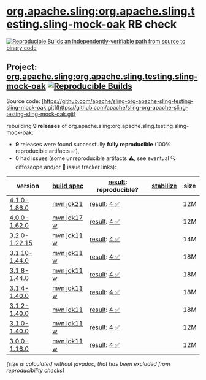 [org.apache.sling:org.apache.sling.testing.sling-mock-oak](https://central.sonatype.com/artifact/org.apache.sling/org.apache.sling.testing.sling-mock-oak/versions) RB check
=======

[![Reproducible Builds](https://reproducible-builds.org/images/logos/rb.svg) an independently-verifiable path from source to binary code](https://reproducible-builds.org/)

## Project: [org.apache.sling:org.apache.sling.testing.sling-mock-oak](https://central.sonatype.com/artifact/org.apache.sling/org.apache.sling.testing.sling-mock-oak/versions) [![Reproducible Builds](https://img.shields.io/endpoint?url=https://raw.githubusercontent.com/jvm-repo-rebuild/reproducible-central/master/content/org/apache/sling/org.apache.sling.testing.sling-mock-oak/badge.json)](https://github.com/jvm-repo-rebuild/reproducible-central/blob/master/content/org/apache/sling/org.apache.sling.testing.sling-mock-oak/README.md)

Source code: [https://github.com/apache/sling-org-apache-sling-testing-sling-mock-oak.git](https://github.com/apache/sling-org-apache-sling-testing-sling-mock-oak.git)

rebuilding **9 releases** of org.apache.sling:org.apache.sling.testing.sling-mock-oak:
- **9** releases were found successfully **fully reproducible** (100% reproducible artifacts :white_check_mark:),
- 0 had issues (some unreproducible artifacts :warning:, see eventual :mag: diffoscope and/or :memo: issue tracker links):

| version | [build spec](/BUILDSPEC.md) | [result](https://reproducible-builds.org/docs/jvm/): reproducible? | [stabilize](https://github.com/google/oss-rebuild/blob/main/cmd/stabilize/README.md) | size |
| -- | --------- | ------ | ------ | -- |
| [4.1.0-1.86.0](https://central.sonatype.com/artifact/org.apache.sling/org.apache.sling.testing.sling-mock-oak/4.1.0-1.86.0/pom) | [mvn jdk21](org.apache.sling.testing.sling-mock-oak-4.1.0-1.86.0.buildspec) | [result](org.apache.sling.testing.sling-mock-oak-4.1.0-1.86.0.buildinfo): [4 :white_check_mark: ](org.apache.sling.testing.sling-mock-oak-4.1.0-1.86.0.buildcompare) | | 12M |
| [4.0.0-1.62.0](https://central.sonatype.com/artifact/org.apache.sling/org.apache.sling.testing.sling-mock-oak/4.0.0-1.62.0/pom) | [mvn jdk17 w](org.apache.sling.testing.sling-mock-oak-4.0.0-1.62.0.buildspec) | [result](org.apache.sling.testing.sling-mock-oak-4.0.0-1.62.0.buildinfo): [4 :white_check_mark: ](org.apache.sling.testing.sling-mock-oak-4.0.0-1.62.0.buildcompare) | | 12M |
| [3.2.0-1.22.15](https://central.sonatype.com/artifact/org.apache.sling/org.apache.sling.testing.sling-mock-oak/3.2.0-1.22.15/pom) | [mvn jdk11 w](org.apache.sling.testing.sling-mock-oak-3.2.0-1.22.15.buildspec) | [result](org.apache.sling.testing.sling-mock-oak-3.2.0-1.22.15.buildinfo): [4 :white_check_mark: ](org.apache.sling.testing.sling-mock-oak-3.2.0-1.22.15.buildcompare) | | 14M |
| [3.1.10-1.44.0](https://central.sonatype.com/artifact/org.apache.sling/org.apache.sling.testing.sling-mock-oak/3.1.10-1.44.0/pom) | [mvn jdk11 w](org.apache.sling.testing.sling-mock-oak-3.1.10-1.44.0.buildspec) | [result](org.apache.sling.testing.sling-mock-oak-3.1.10-1.44.0.buildinfo): [4 :white_check_mark: ](org.apache.sling.testing.sling-mock-oak-3.1.10-1.44.0.buildcompare) | | 18M |
| [3.1.8-1.44.0](https://central.sonatype.com/artifact/org.apache.sling/org.apache.sling.testing.sling-mock-oak/3.1.8-1.44.0/pom) | [mvn jdk11 w](org.apache.sling.testing.sling-mock-oak-3.1.8-1.44.0.buildspec) | [result](org.apache.sling.testing.sling-mock-oak-3.1.8-1.44.0.buildinfo): [4 :white_check_mark: ](org.apache.sling.testing.sling-mock-oak-3.1.8-1.44.0.buildcompare) | | 18M |
| [3.1.4-1.40.0](https://central.sonatype.com/artifact/org.apache.sling/org.apache.sling.testing.sling-mock-oak/3.1.4-1.40.0/pom) | [mvn jdk11 w](org.apache.sling.testing.sling-mock-oak-3.1.4-1.40.0.buildspec) | [result](org.apache.sling.testing.sling-mock-oak-3.1.4-1.40.0.buildinfo): [4 :white_check_mark: ](org.apache.sling.testing.sling-mock-oak-3.1.4-1.40.0.buildcompare) | | 18M |
| [3.1.2-1.40.0](https://central.sonatype.com/artifact/org.apache.sling/org.apache.sling.testing.sling-mock-oak/3.1.2-1.40.0/pom) | [mvn jdk11](org.apache.sling.testing.sling-mock-oak-3.1.2-1.40.0.buildspec) | [result](org.apache.sling.testing.sling-mock-oak-3.1.2-1.40.0.buildinfo): [4 :white_check_mark: ](org.apache.sling.testing.sling-mock-oak-3.1.2-1.40.0.buildcompare) | | 18M |
| [3.1.0-1.40.0](https://central.sonatype.com/artifact/org.apache.sling/org.apache.sling.testing.sling-mock-oak/3.1.0-1.40.0/pom) | [mvn jdk11 w](org.apache.sling.testing.sling-mock-oak-3.1.0-1.40.0.buildspec) | [result](org.apache.sling.testing.sling-mock-oak-3.1.0-1.40.0.buildinfo): [4 :white_check_mark: ](org.apache.sling.testing.sling-mock-oak-3.1.0-1.40.0.buildcompare) | | 12M |
| [3.0.0-1.16.0](https://central.sonatype.com/artifact/org.apache.sling/org.apache.sling.testing.sling-mock-oak/3.0.0-1.16.0/pom) | [mvn jdk11 w](org.apache.sling.testing.sling-mock-oak-3.0.0-1.16.0.buildspec) | [result](org.apache.sling.testing.sling-mock-oak-3.0.0-1.16.0.buildinfo): [4 :white_check_mark: ](org.apache.sling.testing.sling-mock-oak-3.0.0-1.16.0.buildcompare) | | 12M |

<i>(size is calculated without javadoc, that has been excluded from reproducibility checks)</i>
